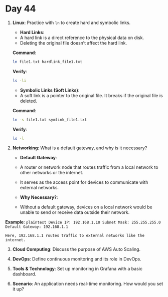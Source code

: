 # Day 44

1. **Linux**: Practice with `ln` to create hard and symbolic links.
   - **Hard Links**:  
    - A hard link is a direct reference to the physical data on disk.
    - Deleting the original file doesn’t affect the hard link.

   **Command**:
     ```bash
     ln file1.txt hardlink_file1.txt
     ```

   **Verify**:
     ```bash
     ls -li
     ```

   - **Symbolic Links (Soft Links)**:  
    - A soft link is a pointer to the original file. It breaks if the original file is deleted.

   **Command**:
     ```bash
     ln -s file1.txt symlink_file1.txt
     ```

   **Verify**:
     ```bash
     ls -l
     ```


2. **Networking**: What is a default gateway, and why is it necessary?
   - **Default Gateway**:  
    - A router or network node that routes traffic from a local network to other networks or the internet.  
    - It serves as the access point for devices to communicate with external networks.  

   - **Why Necessary?**:  
    - Without a default gateway, devices on a local network would be unable to send or receive data outside their network.  

  **Example**:
    ```plaintext
    Device IP: 192.168.1.10
    Subnet Mask: 255.255.255.0
    Default Gateway: 192.168.1.1
    ```

    Here, 192.168.1.1 routes traffic to external networks like the internet.


3. **Cloud Computing**: Discuss the purpose of AWS Auto Scaling.

4. **DevOps**: Define continuous monitoring and its role in DevOps.

5. **Tools & Technology**: Set up monitoring in Grafana with a basic dashboard.

6. **Scenario**: An application needs real-time monitoring. How would you set it up?


